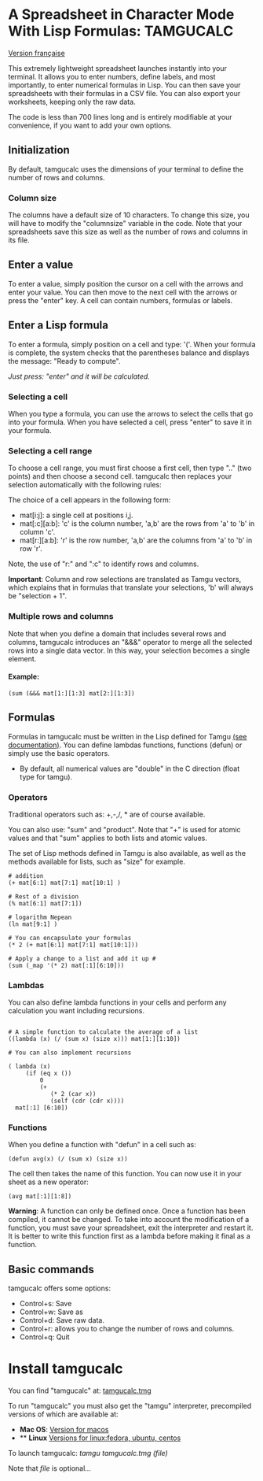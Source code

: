 # A Spreadsheet in Character Mode With Lisp Formulas: TAMGUCALC

[Version française](https://github.com/naver/tamgu/wiki/tamgucalc-(fr))

This extremely lightweight spreadsheet launches instantly into your terminal. It allows you to enter numbers, define labels, and most importantly, to enter numerical formulas in Lisp. You can then save your spreadsheets with their formulas in a CSV file. You can also export your worksheets, keeping only the raw data.

The code is less than 700 lines long and is entirely modifiable at your convenience, if you want to add your own options.

## Initialization

By default, tamgucalc uses the dimensions of your terminal to define the number of rows and columns.

### Column size

The columns have a default size of 10 characters. To change this size, you will have to modify the "columnsize" variable in the code. Note that your spreadsheets save this size as well as the number of rows and columns in its file.

## Enter a value

To enter a value, simply position the cursor on a cell with the arrows and enter your value. You can then move to the next cell with the arrows or press the "enter" key. A cell can contain numbers, formulas or labels.

## Enter a Lisp formula

To enter a formula, simply position on a cell and type: '('. When your formula is complete, the system checks that the parentheses balance and displays the message: "Ready to compute". 

*Just press: "enter" and it will be calculated.*

### Selecting a cell

When you type a formula, you can use the arrows to select the cells that go into your formula. When you have selected a cell, press "enter" to save it in your formula. 

### Selecting a cell range

To choose a cell range, you must first choose a first cell, then type ".." (two points) and then choose a second cell. tamgucalc then replaces your selection automatically with the following rules:

The choice of a cell appears in the following form:

* mat[i:j]: a single cell at positions i,j.
* mat[:c][a:b]: 'c' is the column number, 'a,b' are the rows from 'a' to 'b' in column 'c'.
* mat[r:][a:b]: 'r' is the row number, 'a,b' are the columns from 'a' to 'b' in row 'r'.

Note, the use of "r:" and ":c" to identify rows and columns.

**Important**: Column and row selections are translated as Tamgu vectors, which explains that in formulas that translate your selections, 'b' will always be "selection + 1".

### Multiple rows and columns

Note that when you define a domain that includes several rows and columns, tamgucalc introduces an "&&&" operator to merge all the selected rows into a single data vector. In this way, your selection becomes a single element.

#### Example:

```Lisp
(sum (&&& mat[1:][1:3] mat[2:][1:3])
```

## Formulas

Formulas in tamgucalc must be written in the Lisp defined for Tamgu [(see documentation)](https://github.com/naver/tamgu/blob/master/docs/tamgu.pdf). You can define lambdas functions, functions (defun) or simply use the basic operators.

* By default, all numerical values are "double" in the C direction (float type for tamgu).

### Operators

Traditional operators such as: +,-,/, * are of course available.

You can also use: "sum" and "product". Note that "+" is used for atomic values and that "sum" applies to both lists and atomic values.

The set of Lisp methods defined in Tamgu is also available, as well as the methods available for lists, such as "size" for example.

```Lisp
# addition
(+ mat[6:1] mat[7:1] mat[10:1] ) 

# Rest of a division
(% mat[6:1] mat[7:1])

# logarithm Nepean
(ln mat[9:1] )

# You can encapsulate your formulas
(* 2 (+ mat[6:1] mat[7:1] mat[10:1]))

# Apply a change to a list and add it up #
(sum (_map '(* 2) mat[:1][6:10])) 

```

### Lambdas

You can also define lambda functions in your cells and perform any calculation you want including recursions. 

```Lisp

# A simple function to calculate the average of a list
((lambda (x) (/ (sum x) (size x))) mat[1:][1:10])

# You can also implement recursions

( lambda (x) 
     (if (eq x ()) 
         0 
         (+ 
            (* 2 (car x)) 
            (self (cdr (cdr x)))) 
  mat[:1] [6:10])

```

### Functions

When you define a function with "defun" in a cell such as:

```Lisp
(defun avg(x) (/ (sum x) (size x))
```

The cell then takes the name of this function. You can now use it in your sheet as a new operator:

```Lisp
(avg mat[:1][1:8]) 
 ```


**Warning**: A function can only be defined once. Once a function has been compiled, it cannot be changed. To take into account the modification of a function, you must save your spreadsheet, exit the interpreter and restart it. It is better to write this function first as a lambda before making it final as a function.

## Basic commands

tamgucalc offers some options:

* Control+s: Save
* Control+w: Save as 
* Control+d: Save raw data.
* Control+r: allows you to change the number of rows and columns.
* Control+q: Quit

# Install tamgucalc

You can find "tamgucalc" at: [tamgucalc.tmg](https://github.com/naver/tamgu/blob/master/examples/miscelleaneous/tamgucalc.tmg)

To run "tamgucalc" you must also get the "tamgu" interpreter, precompiled versions of which are available at: 

* **Mac OS**: [Version for macos](https://github.com/naver/tamgu/releases/tag/tamgu.macos)
* ** **Linux** [Versions for linux:fedora, ubuntu, centos](https://github.com/naver/tamgu/releases/tag/tamgu.linux)


To launch tamgucalc: *tamgu tamgucalc.tmg (file)*

Note that *file* is optional...
